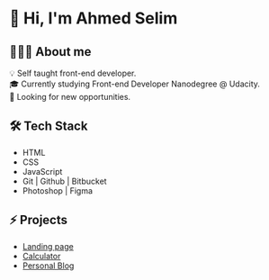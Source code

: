 # 👋 Hi, I'm Ahmed Selim

## 👨🏻‍💻 About me
💡 Self taught front-end developer.  
🎓 Currently studying Front-end Developer Nanodegree @ Udacity.  
🔭 Looking for new opportunities.  

## 🛠 Tech Stack
- HTML
- CSS
- JavaScript
- Git | Github | Bitbucket
- Photoshop | Figma

## ⚡️ Projects
- [Landing page](https://a-selim.github.io/landing-page/)
- [Calculator](https://a-selim.github.io/calculator/)
- [Personal Blog](https://a-selim.github.io/personal-blog-website/)

